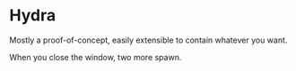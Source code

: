 # Hydra

Mostly a proof-of-concept, easily extensible to contain whatever you want.

When you close the window, two more spawn.
